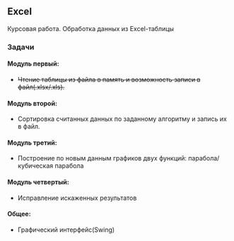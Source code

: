 ## Excel
Курсовая работа. Обработка данных из Excel-таблицы

### Задачи

#### Модуль первый:
* ~~Чтение таблицы из файла в память и возможность записи в файл(.xlsx/.xls).~~

#### Модуль второй:
* Сортировка считанных данных по заданному алгоритму и запись их в файл.

#### Модуль третий:
* Построение по новым данным графиков двух функций: парабола/кубическая парабола

#### Модуль четвертый:
* Исправление искаженных результатов

#### Общее:
* Графический интерфейс(Swing)
 

